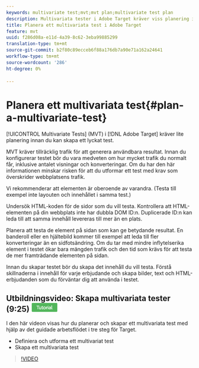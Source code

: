 ```yaml
---
keywords: multivariate test;mvt;mvt plan;multivariate test plan
description: Multivariata tester i Adobe Target kräver viss planering innan du kan skapa ett lyckat test.
title: Planera ett multivariata test i Adobe Target
feature: mvt
uuid: f286d08a-e11d-4a39-8c62-3eba99885299
translation-type: tm+mt
source-git-commit: b2f80c89ecceb6f88a176db7a90e71a162a24641
workflow-type: tm+mt
source-wordcount: '286'
ht-degree: 0%

---
```



# Planera ett multivariata test{#plan-a-multivariate-test}

[!UICONTROL Multivariate Tests] (MVT) i [!DNL Adobe Target] kräver lite planering innan du kan skapa ett lyckat test.

MVT kräver tillräcklig trafik för att generera användbara resultat. Innan du konfigurerar testet bör du vara medveten om hur mycket trafik du normalt får, inklusive antalet visningar och konverteringar. Om du har den här informationen minskar risken för att du utformar ett test med krav som överskrider webbplatsens trafik.

Vi rekommenderar att elementen är oberoende av varandra. (Testa till exempel inte layouten och innehållet i samma test.)

Undersök HTML-koden för de sidor som du vill testa. Kontrollera att HTML-elementen på din webbplats inte har dubbla DOM ID:n. Duplicerade ID:n kan leda till att samma innehåll levereras till mer än en plats.

Planera att testa de element på sidan som kan ge betydande resultat. En banderoll eller en hjältebild kommer till exempel att leda till fler konverteringar än en sidfotsändring. Om du tar med mindre inflytelserika element i testet ökar bara mängden trafik och den tid som krävs för att testa de mer framträdande elementen på sidan.

Innan du skapar testet bör du skapa det innehåll du vill testa. Förstå skillnaderna i innehåll för varje erbjudande och skapa bilder, text och HTML-erbjudanden som du förväntar dig att använda i testet.

## Utbildningsvideo: Skapa multivariata tester (9:25) ![självstudiemärke](/help/assets/tutorial.png)

I den här videon visas hur du planerar och skapar ett multivariata test med hjälp av det guidade arbetsflödet i tre steg för Target.

* Definiera och utforma ett multivariat test
* Skapa ett multivariata test

>[!VIDEO](https://video.tv.adobe.com/v/17395)